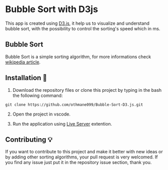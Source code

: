 # Bubble Sort with D3js
This app is created using [D3.js](https://d3js.org), it help us to visualize and understand bubble sort, with the possibility to control the sorting's speed which in ms.


## Bubble Sort
Bubble Sort is a simple sorting algorithm, for more informations check [wikipedia article](https://en.wikipedia.org/wiki/Bubble_sort).


## Installation 🔌
1. Download the repository files or clone this project by typing in the bash the following command:
```
git clone https://github.com/othmane099/Bubble-Sort-D3.js.git
```
2. Open the project in vscode.

3. Run the application using [Live Server](https://marketplace.visualstudio.com/items?itemName=ritwickdey.LiveServer) extention.


## Contributing 💡
If you want to contribute to this project and make it better with new ideas or by adding other sorting algorithms, your pull request is very welcomed. If you find any issue just put it in the repository issue section, thank you.
